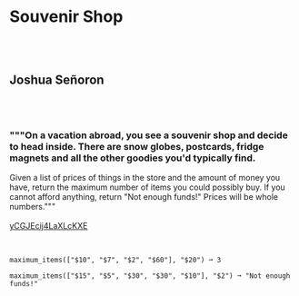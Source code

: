 # Souvenir Shop
<br><br>
## Joshua Señoron
<br><br>
### """On a vacation abroad, you see a souvenir shop and decide to head inside. There are snow globes, postcards, fridge magnets and all the other goodies you'd typically find.
Given a list of prices of things in the store and the amount of money you have, return the maximum number of items you could possibly buy.
If you cannot afford anything, return "Not enough funds!"
Prices will be whole numbers."""
<br><br>
[yCGJEcij4LaXLcKXE](https://edabit.com/challenge/yCGJEcij4LaXLcKXE)
<br><br>
```maximum_items(["$1", "$1", "$2"], "$3") ➞ 2

maximum_items(["$10", "$7", "$2", "$60"], "$20") ➞ 3

maximum_items(["$15", "$5", "$30", "$30", "$10"], "$2") ➞ "Not enough funds!"
```

<br><br>
